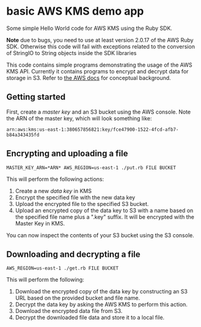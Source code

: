# basic AWS KMS demo app #

Some simple Hello World code for AWS KMS using the Ruby SDK.

**Note** due to bugs, you need to use at least version 2.0.17 of
the AWS Ruby SDK. Otherwise this code will fail with exceptions
related to the conversion of StringIO to String objects inside the
SDK libraries

This code contains simple programs demonstrating the usage of the AWS
KMS API. Currently it contains programs to encrypt and decrypt data
for storage in S3. Refer to
[the AWS docs](http://docs.aws.amazon.com/kms/latest/developerguide/concepts.html)
for conceptual background.

## Getting started ##

First, create a *master key* and an S3 bucket using the AWS
console. Note the ARN of the master key, which will look something
like:

	arn:aws:kms:us-east-1:380657856821:key/fce47900-1522-4fcd-afb7-b84a343435fd

## Encrypting and uploading a file ##

	MASTER_KEY_ARN=*ARN* AWS_REGION=us-east-1 ./put.rb FILE BUCKET

This will perform the following actions:

1. Create a new *data key* in KMS
2. Encrypt the specified file with the new data key
3. Upload the encrypted file to the specified S3 bucket.
4. Upload an encrypted copy of the data key to S3 with a name based on
   the specified file name plus a ".key" suffix. It will be encrypted
   with the Master Key in KMS.

You can now inspect the contents of your S3 bucket using the S3
console.

## Downloading and decrypting a file ##

	AWS_REGION=us-east-1 ./get.rb FILE BUCKET

This will perform the following:

1. Download the encrypted copy of the data key by constructing an S3
   URL based on the provided bucket and file name.
2. Decrypt the data key by asking the AWS KMS to perform this action.
3. Download the encrypted data file from S3.
4. Decrypt the downloaded file data and store it to a local file.

